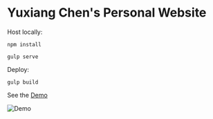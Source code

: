 # Yuxiang Chen's Personal Website

Host locally:

`npm install`

`gulp serve`

Deploy:

`gulp build`


See the [Demo](https://yc-shawn.github.io)

![Demo](https://yc-shawn.github.io/assets/image/yc-shawn.github.io.png)

